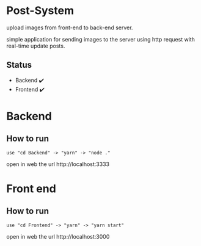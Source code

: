 # Post-System
upload images from front-end to back-end server.

simple application for sending images to the server using http request with real-time update posts.

## Status

* Backend ✔️
* Frontend ✔️

# Backend 

## How to run

```
use "cd Backend" -> "yarn" -> "node ."
```
open in web the url http://localhost:3333


# Front end 

## How to run

```
use "cd Frontend" -> "yarn" -> "yarn start"
```

open in web the url http://localhost:3000
